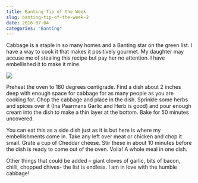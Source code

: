 ```yaml
---
title: Banting Tip of the Week
slug: banting-tip-of-the-week-2
date: 2016-07-04
categories: "Banting"
---
```


<p>Cabbage is a staple in so many homes and a Banting star on the green list. I have a way to cook it that makes it positively gourmet. My daughter may accuse me of stealing this recipe but pay her no attention. I have embellished it to make it mine.</p>
<p><img src="http://res.cloudinary.com/dy6grlu8z/image/upload/v1558841850/yek2soaq7nazd8fenwlb.jpg"/></p>
<p>Preheat the oven to 180 degrees centigrade. Find a dish about 2 inches deep with enough space for cabbage for as many people as you are cooking for. Chop the cabbage and place in the dish. Sprinkle some herbs and spices over it (Ina Paarmans Garlic and Herb is good) and pour enough cream into the dish to make a thin layer at the bottom. Bake for 50 minutes uncovered.</p>
<p>You can eat this as a side dish just as it is but here is where my embellishments come in. Take any left over meat or chicken and chop it small. Grate a cup of Cheddar cheese. Stir these in about 10 minutes before the dish is ready to come out of the oven. Voila! A whole meal in one dish.</p>
<p>Other things that could be added – giant cloves of garlic, bits of bacon, chilli, chopped chives- the list is endless. I am in love with the humble cabbage!</p>









